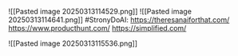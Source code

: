 ![[Pasted image 20250313114529.png]]
![[Pasted image 20250313114641.png]]
#StronyDoAI:
https://theresanaiforthat.com/
https://www.producthunt.com/
https://simplified.com/

![[Pasted image 20250313115536.png]]